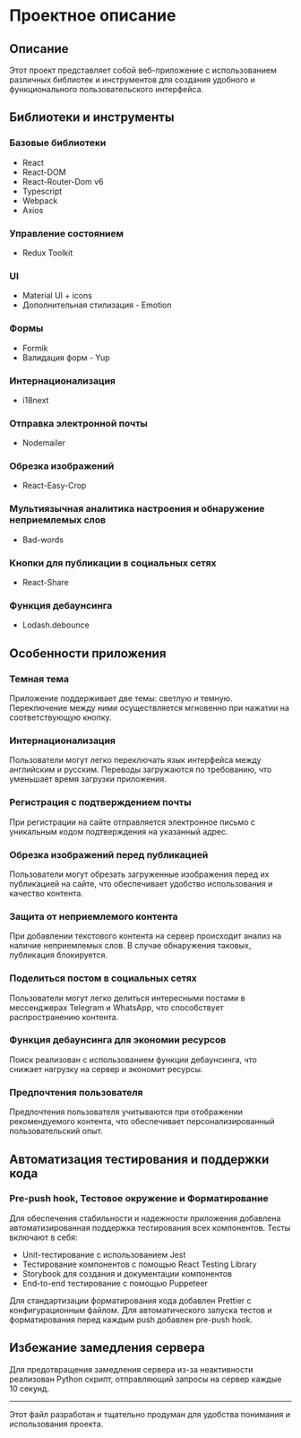 # Проектное описание

## Описание

Этот проект представляет собой веб-приложение с использованием различных библиотек и инструментов для создания удобного и функционального пользовательского интерфейса.

## Библиотеки и инструменты

### Базовые библиотеки

- React
- React-DOM
- React-Router-Dom v6
- Typescript
- Webpack
- Axios

### Управление состоянием

- Redux Toolkit

### UI

- Material UI + icons
- Дополнительная стилизация - Emotion

### Формы

- Formik
- Валидация форм - Yup

### Интернационализация

- i18next

### Отправка электронной почты

- Nodemailer

### Обрезка изображений

- React-Easy-Crop

### Мультиязычная аналитика настроения и обнаружение неприемлемых слов

- Bad-words

### Кнопки для публикации в социальных сетях

- React-Share

### Функция дебаунсинга

- Lodash.debounce

## Особенности приложения

### Темная тема

Приложение поддерживает две темы: светлую и темную. Переключение между ними осуществляется мгновенно при нажатии на соответствующую кнопку.

### Интернационализация

Пользователи могут легко переключать язык интерфейса между английским и русским. Переводы загружаются по требованию, что уменьшает время загрузки приложения.

### Регистрация с подтверждением почты

При регистрации на сайте отправляется электронное письмо с уникальным кодом подтверждения на указанный адрес.

### Обрезка изображений перед публикацией

Пользователи могут обрезать загруженные изображения перед их публикацией на сайте, что обеспечивает удобство использования и качество контента.

### Защита от неприемлемого контента

При добавлении текстового контента на сервер происходит анализ на наличие неприемлемых слов. В случае обнаружения таковых, публикация блокируется.

### Поделиться постом в социальных сетях

Пользователи могут легко делиться интересными постами в мессенджерах Telegram и WhatsApp, что способствует распространению контента.

### Функция дебаунсинга для экономии ресурсов

Поиск реализован с использованием функции дебаунсинга, что снижает нагрузку на сервер и экономит ресурсы.

### Предпочтения пользователя

Предпочтения пользователя учитываются при отображении рекомендуемого контента, что обеспечивает персонализированный пользовательский опыт.

## Автоматизация тестирования и поддержки кода

### Pre-push hook, Тестовое окружение и Форматирование

Для обеспечения стабильности и надежности приложения добавлена автоматизированная поддержка тестирования всех компонентов. Тесты включают в себя:

- Unit-тестирование с использованием Jest
- Тестирование компонентов с помощью React Testing Library
- Storybook для создания и документации компонентов
- End-to-end тестирование с помощью Puppeteer

Для стандартизации форматирования кода добавлен Prettier с конфигурационным файлом. Для автоматического запуска тестов и форматирования перед каждым push добавлен pre-push hook.

## Избежание замедления сервера

Для предотвращения замедления сервера из-за неактивности реализован Python скрипт, отправляющий запросы на сервер каждые 10 секунд.

---
Этот файл разработан и тщательно продуман для удобства понимания и использования проекта.

